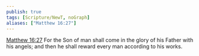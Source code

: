 ```yaml
---
publish: true
tags: [Scripture/NewT, noGraph]
aliases: ["Matthew 16:27"]
---
```

[Matthew 16:27](https://churchofjesuschrist.org/study/scriptures/nt/matt/16?lang=eng&id=p27#p27) For the Son of man shall come in the glory of his Father with his angels; and then he shall reward every man according to his works.

